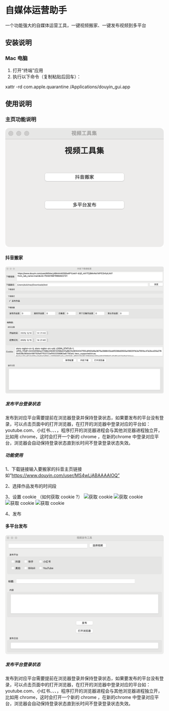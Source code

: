 # 自媒体运营助手

一个功能强大的自媒体运营工具，一键视频搬家、一键发布视频到多平台

## 安装说明

### Mac 电脑
   1. 打开“终端”应用
   2. 执行以下命令（复制粘贴后回车）：

   xattr -rd com.apple.quarantine /Applications/douyin_gui.app

## 使用说明

### 主页功能说明
![主页](/assets/主页.png)

#### 抖音搬家

![抖音搬家](/assets/抖音搬家.png)

##### 发布平台登录状态

发布到对应平台需要提前在浏览器登录并保持登录状态，如果要发布的平台没有登录，可以点击页面中的打开浏览器，在打开的浏览器中登录对应的平台如：youtube.com、小红书、、、，程序打开的浏览器进程会与其他浏览器进程独立开，比如用 chrome，这时会打开一个新的 chrome ，在新的chrome 中登录对应平台，浏览器会自动保持登录状态直到长时间不登录登录状态失效。

##### 功能使用
1、下载链接输入要搬家的抖音主页链接 如“https://www.douyin.com/user/MS4wLjABAAAAlOQ”

2、选择作品发布的时间段

3、设置 cookie （如何获取 cookie ?）
![获取 cookie](/assets/cookie1.png)
![获取 cookie](/assets/cookie2.png)
![获取 cookie](/assets/cookie3.png)
![获取 cookie](/assets/cookie4.png)

4、发布

#### 多平台发布
![多平台发布](/assets/多平台发布.png)

##### 发布平台登录状态

发布到对应平台需要提前在浏览器登录并保持登录状态，如果要发布的平台没有登录，可以点击页面中的打开浏览器，在打开的浏览器中登录对应的平台如：youtube.com、小红书、、、，程序打开的浏览器进程会与其他浏览器进程独立开，比如用 chrome，这时会打开一个新的 chrome ，在新的chrome 中登录对应平台，浏览器会自动保持登录状态直到长时间不登录登录状态失效。



